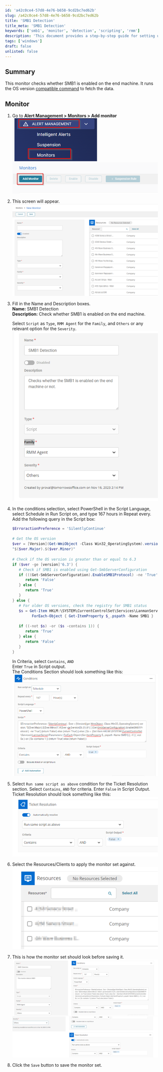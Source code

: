 ```yaml
---
id: 'a42c0ce4-57d8-4e76-b658-9cd2bc7ed62b'
slug: /a42c0ce4-57d8-4e76-b658-9cd2bc7ed62b
title: 'SMB1 Detection'
title_meta: 'SMB1 Detection'
keywords: ['smb1', 'monitor', 'detection', 'scripting', 'rmm']
description: 'This document provides a step-by-step guide for setting up a monitor to check whether SMB1 is enabled on end machines. It details the necessary configurations, script implementation, and conditions for effective monitoring using RMM tools.'
tags: ['windows']
draft: false
unlisted: false
---
```


## Summary

This monitor checks whether SMB1 is enabled on the end machine. It runs the OS version [compatible command](https://learn.microsoft.com/en-us/windows-server/storage/file-server/troubleshoot/detect-enable-and-disable-smbv1-v2-v3?tabs=server#how-to-detect-status-enable-and-disable-smb-protocols) to fetch the data.

## Monitor

1. Go to **Alert Management > Monitors > Add monitor**  
   ![Image 1](../../../static/img/-SMB1-Detection/image_1.png)  
   ![Image 2](../../../static/img/-SMB1-Detection/image_2.png)  

2. This screen will appear.  
   ![Image 3](../../../static/img/-SMB1-Detection/image_3.png)  

3. Fill in the Name and Description boxes.  
   **Name:** SMB1 Detection  
   **Description:** Check whether SMB1 is enabled on the end machine.  

   Select `Script` as `Type`, `RMM Agent` for the `Family`, and `Others` or any relevant option for the `Severity`.  
   ![Image 4](../../../static/img/-SMB1-Detection/image_4.png)  

4. In the conditions selection, select PowerShell in the Script Language, select Schedule in Run Script on, and type 167 hours in Repeat every. Add the following query in the Script box:  

   ```powershell
   $ErroractionPreference = 'SilentlyContinue'

   # Get the OS version
   $ver = [Version](Get-WmiObject -Class Win32_OperatingSystem).version
   "$($ver.Major).$($ver.Minor)"

   # Check if the OS version is greater than or equal to 6.3
   if ($ver -ge [version]'6.3') {
      # Check if SMB1 is enabled using Get-SmbServerConfiguration
      if (((Get-SmbServerConfiguration).EnableSMB1Protocol) -ne 'True') {
         return 'False'
      } else {
         return 'True'
      }
   } else {
      # For older OS versions, check the registry for SMB1 status
      $s = Get-Item HKLM:\SYSTEM\CurrentControlSet\Services\LanmanServer\Parameters |
            ForEach-Object { Get-ItemProperty $_.pspath -Name SMB1 }

      if ((-not $s) -or ($s -contains 1)) {
         return 'True'
      } else {
         return 'False'
      }
   }
   ```  

   In Criteria, select `Contains`, `AND`  
   Enter `True` in Script output.  
   The Conditions Section should look something like this:  
   ![Image 5](../../../static/img/-SMB1-Detection/image_5.png)  

5. Select `Run same script as above` condition for the Ticket Resolution section. Select `Contains`, `AND` for criteria. Enter `False` in Script Output.  
   Ticket Resolution should look something like this:  
   ![Image 6](../../../static/img/-SMB1-Detection/image_6.png)  

6. Select the Resources/Clients to apply the monitor set against.  
   ![Image 7](../../../static/img/-SMB1-Detection/image_7.png)  

7. This is how the monitor set should look before saving it.  
   ![Image 8](../../../static/img/-SMB1-Detection/image_8.png)  
   **![Image 9](../../../static/img/-SMB1-Detection/image_9.png)**  

8. Click the `Save` button to save the monitor set.


